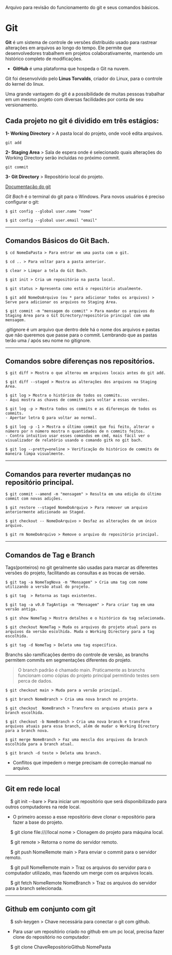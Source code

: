 Arquivo para revisão do funcionamento do git e seus comandos básicos.

# Git

 **Git** é um sistema de controle de versões distribuído usado para rastrear alterações em arquivos ao longo do tempo. Ele permite que desenvolvedores trabalhem em projetos colaborativamente, mantendo um histórico completo de modificações.

- **GitHub** é uma plataforma que hospeda o Git na nuvem.

Git foi desenvolvido pelo **Linus Torvalds**, criador do Linux, para o controle do kernel do linux.

Uma grande vantagem do git é a possibilidade de muitas pessoas trabalhar em um mesmo projeto com diversas facilidades por conta de seu versionamento.

## Cada projeto no git é dividido em três estágios: 

**1- Working Directory** > A pasta local do projeto, onde você edita arquivos.

    git add

**2- Staging Area** > Sala de espera onde é selecionado quais alterações do Working Directory serão incluídas no próximo commit.

	git commit

**3- Git Directory** > Repositório local do projeto.

[Documentação do git](https://git-scm.com/docs/git)

*Git Bach* é o terminal do git para o Windows. Para novos usuários é preciso configurar o git:

    $ git config --global user.name "nome"

    $ git config --global user.email "email"

------------------------------------------------------------------------
## Comandos Básicos do Git Bach.

    $ cd NomeDaPasta > Para entrar em uma pasta com o git.

    $ cd .. > Para voltar para a pasta anterior.

    $ clear > Limpar a tela do Git Bach.

    $ git init > Cria um repositório na pasta local.

    $ git status > Apresenta como está o repositório atualmente.

    $ git add NomeDoArquivo (ou * para adicionar todos os arquivos) > Serve para adicionar os arquivos no Staging Area.

    $ git commit -m "mensagem do commit" > Para mandar os arquivos do Staging Area para o Git Directory/repositório principal com uma mensagem.

.gitignore é um arquivo que dentro dele há o nome dos arquivos e pastas que não queremos que passe para o commit. Lembrando que as pastas terão uma / após seu nome no gitignore.

------------------------------------------------------------------------

## Comandos sobre diferenças nos repositórios.

    $ git diff > Mostra o que alterou em arquivos locais antes do git add.

    $ git diff --staged > Mostra as alterações dos arquivos na Staging Area.

    $ git log > Mostra o histórico de todos os commits.
    - Aqui mostra as chaves de commits para voltar a essas versões.

    $ git log -p > Mostra todos os commits e as diferenças de todos os commits.
    - Apertar letra Q para voltar ao normal.
 
    $ git log -p -1 > Mostra o último commit que foi feito, alterar o número por n número mostra n quantidades de n commits feitos.
    - Contra intuitivo usar esses comandos em cmd, mais fácil ver o visualizador de relatório usando o comando gitk no git bach.

    $ git log --pretty=oneline > Verificação do histórico de commits de maneira limpa visualmente.

------------------------------------------------------------------------

## Comandos para reverter mudanças no repositório principal.

    $ git commit --amend -m "mensagem" > Resulta em uma edição do último commit com novas adições.

    $ git restore --staged NomeDoArquivo > Para remover um arquivo anteriormente adicionado ao Staged.

    $ git checkout -- NomeDoArquivo > Desfaz as alterações de um único arquivo.

    $ git rm NomeDoArquivo > Remove o arquivo do repositório principal.
    
------------------------------------------------------------------------

## Comandos de Tag e Branch

Tags(ponteiros) no git geralmente são usadas para marcar as diferentes versões do projeto, facilitando as consultas e as trocas de versão. 

    $ git tag -a NomeTagNova -m "Mensagem" > Cria uma tag com nome utilizando a versão atual do projeto.

    $ git tag  > Retorna as tags existentes.

    $ git tag -a v0.0 TagAntiga -m "Mensagem" > Para criar tag em uma versão antiga.

    $ git show NomeTag > Mostra detalhes e o histórico da tag selecionada.

    $ git checkout NomeTag > Muda os arquivos do projeto atual para os arquivos da versão escolhida. Muda o Working Directory para a tag escolhida.

    $ git tag -d NomeTag > Deleta uma tag específica.


Branchs são ramificações dentro do controle de versão, as branchs permitem commits em segmentações diferentes do projeto.

> O branch padrão é chamado main.
> Praticamente as branchs funcionam como cópias do projeto principal permitindo testes sem perca de dados.

    $ git checkout main > Muda para a versão principal.

    $ git branch NomeBranch > Cria uma nova branch no projeto.

    $ git checkout  NomeBranch > Transfere os arquivos atuais para a branch escolhida.

    $ git checkout -b NomeBranch > Cria uma nova branch e transfere arquivos atuais para essa branch, além de mudar o Working Directory para a branch nova.

    $ git merge NomeBranch > Faz uma mescla dos arquivos da branch escolhida para a branch atual.

    $ git branch -d teste > Deleta uma branch.

- Conflitos que impedem o merge precisam de correção manual no arquivo.

------------------------------------------------------------------------


## Git em rede local

  

    $ git init --bare > Para iniciar um repositório que será disponibilizado para outros computadores na rede local.

  

- O primeiro acesso a esse repositório deve clonar o repositório para fazer a base do projeto.

  

    $ git clone file:////local nome > Clonagem do projeto para máquina local.

  

    $ git remote > Retorna o nome do servidor remoto.

  

    $ git push NomeRemote main > Para enviar o commit para o servidor remoto.

  

    $ git pull NomeRemote main > Traz os arquivos do servidor para o computador utilizado, mas fazendo um merge com os arquivos locais.

  

    $ git fetch NomeRemote NomeBranch > Traz os arquivos do servidor para a branch selecionada.

  

------------------------------------------------------------------------

  

## Github em conjunto com git

  

    $ ssh-keygen > Chave necessária para conectar o git com github.

  

- Para usar um repositório criado no github em um pc local, precisa fazer clone do repositório no computador:

  

    $ git clone ChaveRepositórioGithub NomePasta